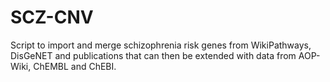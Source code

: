 # SCZ-CNV
Script to import and merge schizophrenia risk genes from WikiPathways, DisGeNET and publications that can then be extended with data from AOP-Wiki, ChEMBL and ChEBI.
